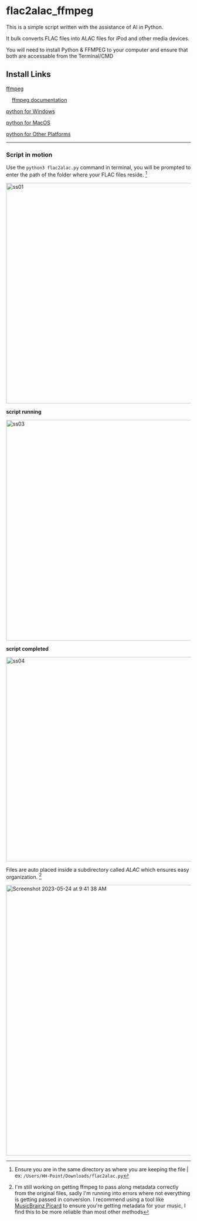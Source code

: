# flac2alac_ffmpeg
This is a simple script written with the assistance of AI in Python. 

It bulk converts FLAC files into ALAC files for iPod and other media devices.

You will need to install Python & FFMPEG to your computer and ensure that both are accessable from the Terminal/CMD

## Install Links
[ffmpeg](https://ffmpeg.org/)

  &nbsp;&nbsp;&nbsp;&nbsp;[ffmpeg documentation](https://ffmpeg.org/documentation.html)
  
[python for Windows](https://www.python.org/downloads/windows/)

[python for MacOS](https://www.python.org/downloads/macos/)

[python for Other Platforms](https://www.python.org/download/other/)

---

### Script in motion

Use the `python3 flac2alac.py` command in terminal, you will be prompted to enter the path of the folder where your FLAC files reside. [^1]
  
  <img width="602" alt="ss01" src="https://github.com/HH-Point/flac2alac_ffmpeg/assets/63919543/9e99b4be-32eb-43dd-98cf-6b10ab4c1bad">

**script running**

  <img width="602" alt="ss03" src="https://github.com/HH-Point/flac2alac_ffmpeg/assets/63919543/97cbffe2-86df-4d53-a1b7-3cf1091a20c0">
  
**script completed**

  <img width="558" alt="ss04" src="https://github.com/HH-Point/flac2alac_ffmpeg/assets/63919543/4ff726b1-7aee-4521-ae60-ab7fe4ae87d2">

Files are auto placed inside a subdirectory called *ALAC* which ensures easy organization. [^2]

  <img width="739" alt="Screenshot 2023-05-24 at 9 41 38 AM" src="https://github.com/HH-Point/flac2alac_ffmpeg/assets/63919543/cfa94dfa-a9be-4054-b407-08acda3cc03d">


[^1]: Ensure you are in the same directory as where you are keeping the file | ex: `/Users/HH-Point/Downloads/flac2alac.py`
[^2]: I'm still working on getting ffmpeg to pass along metadata correctly from the original files, sadly I'm running into errors where not everything is getting passed in conversion. I recommend using a tool like [MusicBrainz Picard](https://picard.musicbrainz.org/) to ensure you're getting metadata for your music, I find this to be more reliable than most other methods
